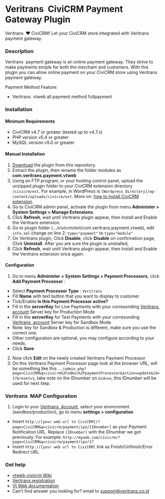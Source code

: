 Veritrans&nbsp; CiviCRM Payment Gateway Plugin
=====================================

Veritrans&nbsp; :heart: CiviCRM!
Let your CiviCRM store integrated with Veritrans&nbsp; payment gateway.

### Description

Veritrans&nbsp; payment gateway is an online payment gateway. They strive to make payments simple for both the merchant and customers. With this plugin you can allow online payment on your CiviCRM store using Veritrans&nbsp; payment gateway.

Payment Method Feature:
- Veritrans&nbsp; vtweb all payment method fullpayment

### Installation

#### Minimum Requirements

* CiviCRM v4.7 or greater (tested up to v4.7.x)
* PHP version v5.4 or greater
* MySQL version v5.0 or greater

#### Manual Installation

1. [Download](../../archive/master.zip) the plugin from this repository.
2. Extract the plugin, then rename the folder modules as **com.veritrans.payment.vtweb**
2. Using an FTP program, or your hosting control panel, upload the unzipped plugin folder to your CiviCRM extension directory `/civicrm/ext`. For example, in WordPress is `[Wordpress Directory]/wp-content/uploads/civicrm/ext`. More on: [how to install CiviCRM extension](https://wiki.civicrm.org/confluence/display/CRMDOC/Extensions).
3. Go to CiviCRM admin panel, activate the plugin from menu **Administer > System Settings > Manage Extensions**.
4. Click **Refresh**, wait until Veritrans plugin appear, then Install and Enable the Veritrans extension.
5. Go to plugin folder (.../civicrm/ext/com.veritrans.payment.vtweb), edit `info.xml` change on line 2:
`type="payment"` to `type="module"`
6. On Veritrans plugin, Click **Disable**, click **Disable** on confirmation page, Click **Uninstall**. After you are sure the plugin is unistalled,
7. Click **Refresh**, wait until Veritrans plugin appear, then Install and Enable the Veritrans extension once again.

#### Configuration
1. Go to menu **Administer > System Settings > Payment Processors**, click **Add Payment Processor** :
  * Select **Payment Processor Type** : `Veritrans`
  * Fill **Name** with text button that you want to display to customer
  * Tick/Enable **Is this Payment Processor active?**
  * Fill in the **serverKey** for Live Payments with your corresonding [Veritrans&nbsp; account](https://my.veritrans.co.id/) Server key for Production Mode
  * Fill in the **serverKey** for Test Payments with your corresonding [Veritrans&nbsp; account](https://my.veritrans.co.id/) Server key for Sandbox Mode
  * Note: key for Sandbox & Production is different, make sure you use the correct one.
  * Other configuration are optional, you may configure according to your needs.
  * Click **Save**
2. Now click **Edit** on the newly created Veritrans Payment Processor
3. On this Veritrans Payment Processor page look at the browser URL, will be something like this `../admin.php?page=CiviCRM&q=civicrm%2Fadmin%2FpaymentProcessor&action=update&id=17&reset=1`, take note on the IDnumber on `&id=xx`, this IDnumber will be used for next step.

### Veritrans&nbsp; MAP Configuration

1. Login to your [Veritrans&nbsp; Account](https://my.veritrans.co.id), select your environment (sandbox/production), go to menu **settings > configuration**
  * Insert `http://[your web url to CiviCRM]/?page=CiviCRM&q=civicrm/payment/ipn/[IDnumber]` as your Payment Notification URL. Replace `[IDnumber]` with the IDnumber we got previously. For example: `http://myweb.com/civicrm/?page=CiviCRM&q=civicrm/payment/ipn/17`
  * Insert `http://[your web url to CiviCRM]` link as Finish/Unfinish/Error Redirect URL.

### Get help

* [vtweb-civicrm Wiki](https://github.com/veritrans/vtweb-civicrm)
* [Veritrans registration](https://my.veritrans.co.id/register)
* [Vt Web documentation](http://docs.veritrans.co.id)
* Can't find answer you looking for? email to [support@veritrans.co.id](mailto:support@veritrans.co.id)
